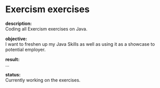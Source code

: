 # Exercism exercises

**description:** <br>
Coding all Exercism exercises on Java.

**objective:** <br>
I want to freshen up my Java Skills as well as using it as a showcase to potential employer.

**result:** <br>
...


**status:** <br>
Currently working on the exercises.
